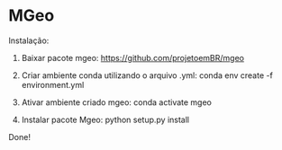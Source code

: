 # MGeo

Instalação:

1. Baixar pacote mgeo:
https://github.com/projetoemBR/mgeo

2. Criar ambiente conda utilizando o arquivo .yml:
conda env create -f environment.yml

3. Ativar ambiente criado mgeo:
conda activate mgeo

4. Instalar pacote Mgeo:
python setup.py install

Done!

